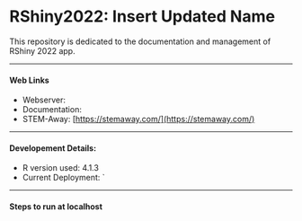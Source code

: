# RShiny2022: Insert Updated Name
This repository is dedicated to the documentation and management of RShiny 2022 app.

---
#### Web Links
- Webserver:
- Documentation:
- STEM-Away: [https://stemaway.com/](https://stemaway.com/)

---
#### Developement Details:

- R version used: 4.1.3
- Current Deployment:  `

---
#### Steps to run at localhost
